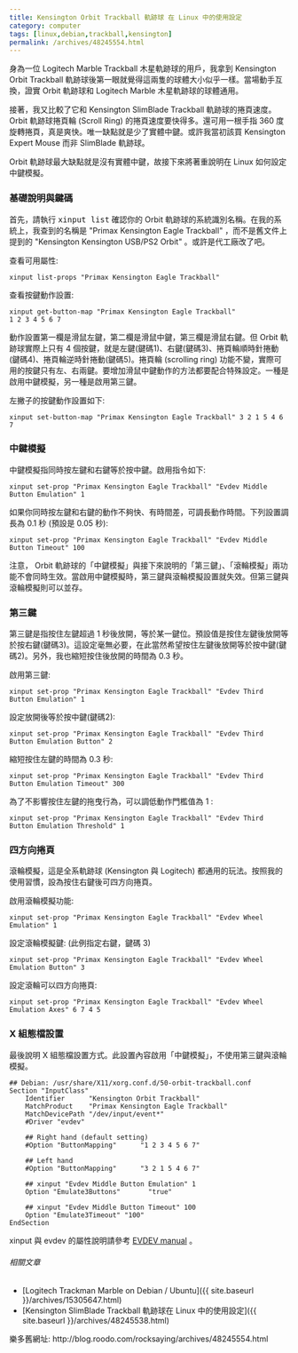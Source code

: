 ```yaml
---
title: Kensington Orbit Trackball 軌跡球 在 Linux 中的使用設定
category: computer
tags: [linux,debian,trackball,kensington]
permalink: /archives/48245554.html
---
```


身為一位 Logitech Marble Trackball 木星軌跡球的用戶，我拿到 Kensington Orbit Trackball 軌跡球後第一眼就覺得這兩隻的球體大小似乎一樣。當場動手互換，證實 Orbit 軌跡球和 Logitech Marble 木星軌跡球的球體通用。

接著，我又比較了它和 Kensington SlimBlade Trackball 軌跡球的捲頁速度。 Orbit 軌跡球捲頁輪 (Scroll Ring) 的捲頁速度要快得多。還可用一根手指 360 度旋轉捲頁，真是爽快。唯一缺點就是少了實體中鍵。或許我當初該買 Kensington Expert Mouse 而非 SlimBlade 軌跡球。

Orbit 軌跡球最大缺點就是沒有實體中鍵，故接下來將著重說明在 Linux 如何設定中鍵模擬。

<!--more-->

### 基礎說明與鍵碼

首先，請執行 <kbd>xinput list</kbd> 確認你的 Orbit 軌跡球的系統識別名稱。在我的系統上，我查到的名稱是 "Primax Kensington Eagle Trackball" ，而不是舊文件上提到的 "Kensington Kensington USB/PS2 Orbit" 。或許是代工廠改了吧。

查看可用屬性:

```term
xinput list-props "Primax Kensington Eagle Trackball"
```

查看按鍵動作設置:

```term
xinput get-button-map "Primax Kensington Eagle Trackball"
1 2 3 4 5 6 7
```

動作設置第一欄是滑鼠左鍵，第二欄是滑鼠中鍵，第三欄是滑鼠右鍵。但 Orbit 軌跡球實際上只有 4 個按鍵，就是左鍵(鍵碼1)、右鍵(鍵碼3)、捲頁輪順時針捲動(鍵碼4)、捲頁輪逆時針捲動(鍵碼5)。捲頁輪 (scrolling ring) 功能不變，實際可用的按鍵只有左、右兩鍵。要增加滑鼠中鍵動作的方法都要配合特殊設定。一種是啟用中鍵模擬，另一種是啟用第三鍵。

左撇子的按鍵動作設置如下:

```term
xinput set-button-map "Primax Kensington Eagle Trackball" 3 2 1 5 4 6 7
```


### 中鍵模擬

中鍵模擬指同時按左鍵和右鍵等於按中鍵。啟用指令如下:

```term
xinput set-prop "Primax Kensington Eagle Trackball" "Evdev Middle Button Emulation" 1
```

如果你同時按左鍵和右鍵的動作不夠快、有時間差，可調長動作時間。下列設置調長為 0.1 秒 (預設是 0.05 秒):

```term
xinput set-prop "Primax Kensington Eagle Trackball" "Evdev Middle Button Timeout" 100
```

注意， Orbit 軌跡球的「中鍵模擬」與接下來說明的「第三鍵」、「滾輪模擬」兩功能不會同時生效。當啟用中鍵模擬時，第三鍵與滾輪模擬設置就失效。但第三鍵與滾輪模擬則可以並存。

### 第三鍵

第三鍵是指按住左鍵超過 1 秒後放開，等於某一鍵位。預設值是按住左鍵後放開等於按右鍵(鍵碼3)。這設定毫無必要，在此當然希望按住左鍵後放開等於按中鍵(鍵碼2)。另外，我也縮短按住後放開的時間為 0.3 秒。

啟用第三鍵:

```term
xinput set-prop "Primax Kensington Eagle Trackball" "Evdev Third Button Emulation" 1
```

設定放開後等於按中鍵(鍵碼2):

```term
xinput set-prop "Primax Kensington Eagle Trackball" "Evdev Third Button Emulation Button" 2
```

縮短按住左鍵的時間為 0.3 秒:

```term
xinput set-prop "Primax Kensington Eagle Trackball" "Evdev Third Button Emulation Timeout" 300
```

為了不影響按住左鍵的拖曳行為，可以調低動作門檻值為 1 :

```term
xinput set-prop "Primax Kensington Eagle Trackball" "Evdev Third Button Emulation Threshold" 1
```

### 四方向捲頁

滾輪模擬，這是全系軌跡球 (Kensington 與 Logitech) 都通用的玩法。按照我的使用習慣，設為按住右鍵後可四方向捲頁。

啟用滾輪模擬功能:

```term
xinput set-prop "Primax Kensington Eagle Trackball" "Evdev Wheel Emulation" 1
```

設定滾輪模擬鍵: (此例指定右鍵，鍵碼 3)

```term
xinput set-prop "Primax Kensington Eagle Trackball" "Evdev Wheel Emulation Button" 3
```

設定滾輪可以四方向捲頁:

```term
xinput set-prop "Primax Kensington Eagle Trackball" "Evdev Wheel Emulation Axes" 6 7 4 5
```

### X 組態檔設置

最後說明 X 組態檔設置方式。此設置內容啟用「中鍵模擬」，不使用第三鍵與滾輪模擬。

```
## Debian: /usr/share/X11/xorg.conf.d/50-orbit-trackball.conf
Section "InputClass"
    Identifier      "Kensington Orbit Trackball"
    MatchProduct    "Primax Kensington Eagle Trackball"
    MatchDevicePath "/dev/input/event*"
    #Driver "evdev"

    ## Right hand (default setting)
    #Option "ButtonMapping"      "1 2 3 4 5 6 7"

    ## Left hand
    #Option "ButtonMapping"      "3 2 1 5 4 6 7"

    ## xinput "Evdev Middle Button Emulation" 1
    Option "Emulate3Buttons"       "true"

    ## xinput "Evdev Middle Button Timeout" 100
    Option "Emulate3Timeout" "100"
EndSection
```

xinput 與 evdev 的屬性說明請參考 [EVDEV manual](http://www.x.org/archive/X11R7.6/doc/man/man4/evdev.4.xhtml) 。

###### 相關文章

* [Logitech Trackman Marble on Debian / Ubuntu]({{ site.baseurl }}/archives/15305647.html)
* [Kensington SlimBlade Trackball 軌跡球在 Linux 中的使用設定]({{ site.baseurl }}/archives/48245538.html)

<div class="note">樂多舊網址: http://blog.roodo.com/rocksaying/archives/48245554.html</div>